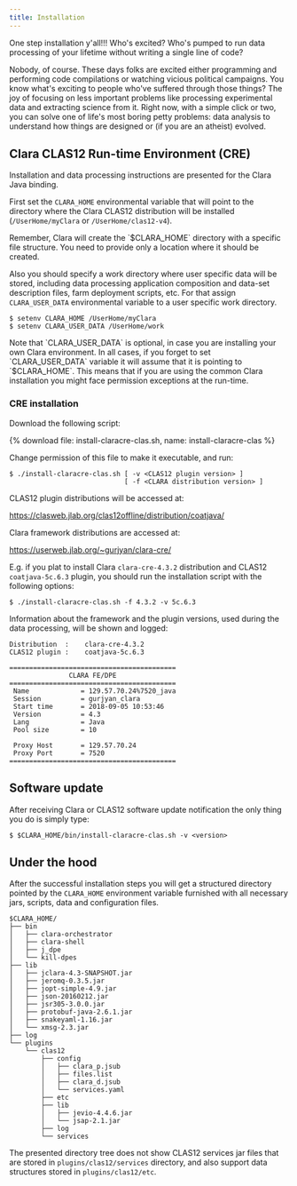 ```yaml
---
title: Installation
---
```


One step installation y'all!!! Who's excited?
Who's pumped to run data processing of your lifetime
without writing a single line of code?

Nobody, of course.
These days folks are excited either programming
and performing code compilations
or watching vicious political campaigns.
You know what's exciting to people who've suffered through those things?
The joy of focusing on less important problems
like processing experimental data and extracting science from it.
Right now, with a simple click or two,
you can solve one of life's most boring petty problems:
data analysis to understand how things are designed
or (if you are an atheist) evolved.

## Clara CLAS12 Run-time Environment (CRE)

Installation and data processing instructions are presented
for the Clara Java binding.

First set the `CLARA_HOME` environmental variable that will point
to the directory where the Clara CLAS12 distribution will be installed
(`/UserHome/myClara` or `/UserHome/clas12-v4`).

<div class="admonition warning" markdown="1">
Remember, Clara will create the `$CLARA_HOME` directory with a specific file structure.
You need to provide only a location where it should be created.
</div>

Also you should specify a work directory where user specific data will be stored,
including data processing application composition and data-set description files,
farm deployment scripts, etc. For that assign `CLARA_USER_DATA` environmental variable to
a user specific work directory.

```
$ setenv CLARA_HOME /UserHome/myClara
$ setenv CLARA_USER_DATA /UserHome/work
```

<div class="admonition note" markdown="1">
Note that `CLARA_USER_DATA` is optional,
in case you are installing your own Clara environment.
In all cases, if you forget to set `CLARA_USER_DATA` variable
it will assume that it is pointing to `$CLARA_HOME`.
This means that if you are using the common Clara installation
you might face permission exceptions at the run-time.
</div>

### CRE installation

Download the following script:

{% download file: install-claracre-clas.sh, name: install-claracre-clas %}

Change permission of this file to make it executable, and run:

```
$ ./install-claracre-clas.sh [ -v <CLAS12 plugin version> ]
                             [ -f <CLARA distribution version> ]
```

CLAS12 plugin distributions will be accessed at:

<https://clasweb.jlab.org/clas12offline/distribution/coatjava/>

Clara framework distributions are accessed at:

<https://userweb.jlab.org/~gurjyan/clara-cre/>

E.g. if you plat to install Clara `clara-cre-4.3.2` distribution and CLAS12
`coatjava-5c.6.3` plugin, you should run the installation script with the following options:

```
$ ./install-claracre-clas.sh -f 4.3.2 -v 5c.6.3
```

Information about the framework and the plugin versions,
used during the data processing, will be shown and logged:

```
Distribution  :    clara-cre-4.3.2
CLAS12 plugin :    coatjava-5c.6.3

==========================================
               CLARA FE/DPE
==========================================
 Name             = 129.57.70.24%7520_java
 Session          = gurjyan_clara
 Start time       = 2018-09-05 10:53:46
 Version          = 4.3
 Lang             = Java
 Pool size        = 10

 Proxy Host       = 129.57.70.24
 Proxy Port       = 7520
==========================================

```

## Software update

After receiving Clara or CLAS12 software update notification
the only thing you do is simply type:

```
$ $CLARA_HOME/bin/install-claracre-clas.sh -v <version>
```


## Under the hood

After the successful installation steps you will get a structured directory
pointed by the `CLARA_HOME` environment variable
furnished with all necessary jars, scripts, data and configuration files.

```
$CLARA_HOME/
├── bin
│   ├── clara-orchestrator
│   ├── clara-shell
│   ├── j_dpe
│   └── kill-dpes
├── lib
│   ├── jclara-4.3-SNAPSHOT.jar
│   ├── jeromq-0.3.5.jar
│   ├── jopt-simple-4.9.jar
│   ├── json-20160212.jar
│   ├── jsr305-3.0.0.jar
│   ├── protobuf-java-2.6.1.jar
│   ├── snakeyaml-1.16.jar
│   └── xmsg-2.3.jar
├── log
└── plugins
    └── clas12
        ├── config
        │   ├── clara_p.jsub
        │   ├── files.list
        │   ├── clara_d.jsub
        │   └── services.yaml
        ├── etc
        ├── lib
        │   ├── jevio-4.4.6.jar
        │   └── jsap-2.1.jar
        ├── log
        └── services
```

The presented directory tree does not show CLAS12 services jar files
that are stored in `plugins/clas12/services` directory,
and also support data structures stored in `plugins/clas12/etc`.

